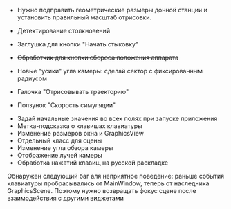 - Нужно подправить геометрические размеры донной станции и установить правильный масштаб отрисовки. 

- Детектирование столкновений
+ Заглушка для кнопки "Начать стыковку"
- ~~Обработчик для кнопки сбороса положения аппарата~~
- Новые "усики"  угла камеры: сделай сектор с фиксированным радиусом

- Галочка "Отрисовывать траекторию"
- Ползунок "Скорость симуляции"


+ Задай начальные значения во всех полях при запуске приложения
+ Метка-подсказка о клавишах клавиатуры
+ Изменение размеров окна и GraphicsView
+ Отдельный класс для сцены
+ Изменение угла обзора камеры
+ Отображение лучей камеры
+ Обработка нажатий клавищ на русской раскладке

Обнаружен следующий баг аля неприятное поведение: раньше события клавиатуры пробрасывались
от MainWindow, теперь от наследника GraphicsScene. Поэтому нужно возвращать фокус сцене после 
взаимодействия с другими виджетами